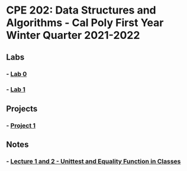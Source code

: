 # CPE 202: Data Structures and Algorithms - Cal Poly First Year Winter Quarter 2021-2022

## Labs
### - [Lab 0](https://github.com/cpe202Winter2022/lab0-ishaansathaye)
### - [Lab 1](https://github.com/cpe202Winter2022/lab1-ishaansathaye)

## Projects
### - [Project 1](https://github.com/cpe202Winter2022/p1-ishaansathaye)

## Notes
### - [Lecture 1 and 2 - Unittest and Equality Function in Classes](unittesting_equality.ipynb)